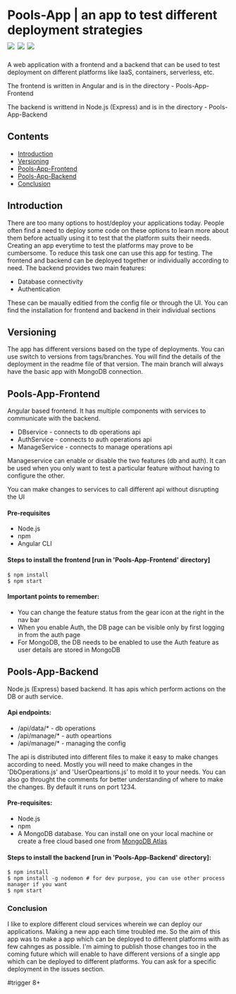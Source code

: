 # Pools-App | an app to test different deployment strategies <br /> <img src='https://img.shields.io/badge/-v10-white?style=plastic&logo=node.js'> <img src='https://img.shields.io/badge/-v10-red?style=plastic&logo=angular'> <img src='https://img.shields.io/badge/-v4.4-white?style=plastic&logo=mongodb'>

A web application with a frontend and a backend that can be used to test deployment on different platforms like IaaS, containers, serverless, etc.

The frontend is written in Angular and is in the directory - Pools-App-Frontend

The backend is writtend in Node.js (Express) and is in the directory - Pools-App-Backend

## Contents
* [Introduction](#introduction)
* [Versioning](#versioning)
* [Pools-App-Frontend](#pools-app-frontend)
* [Pools-App-Backend](#pools-app-backend)
* [Conclusion](#conclusion)

## <a name="introduction"></a>Introduction
There are too many options to host/deploy your applications today. People often find a need to deploy some code on these options to learn more about them before actually using it to test that the platform suits their needs. Creating an app everytime to test the platforms may prove to be cumbersome. To reduce this task one can use this app for testing.
The frontend and backend can be deployed together or individually according to need. The backend provides two main features:
* Database connectivity
* Authentication

These can be maually editied from the config file or through the UI. You can find the installation for frontend and backend in their individual sections

## <a name='versioning'></a> Versioning
The app has different versions based on the type of deployments. You can use switch to versions from tags/branches. You will find the details of the deployment in the readme file of that version. The main branch will always have the basic app with MongoDB connection.


## <a name="pools-app-frontend"></a> Pools-App-Frontend
Angular based frontend. It has multiple components with services to communicate with the backend.
* DBservice - connects to db operations api
* AuthService - connects to auth operations api
* ManageService - connects to manage operations api 

Manageservice can enable or disable the two features (db and auth). It can be used when you only want to test a particular feature without having to configure the other.

You can make changes to services to call different api without disrupting the UI


#### Pre-requisites
* Node.js
* npm
* Angular CLI

#### Steps to install the frontend [run in 'Pools-App-Frontend' directory]
```
$ npm install
$ npm start
```
#### Important points to remember:
* You can change the feature status from the gear icon at the right in the nav bar
* When you enable Auth, the DB page can be visible only by first logging in from the auth page
* For MongoDB, the DB needs to be enabled to use the Auth feature as user details are stored in MongoDB

## <a name="pools-app-backend"></a> Pools-App-Backend
Node.js (Express) based backend. It has apis which perform actions on the DB or auth service.

#### Api endpoints:
* /api/data/* - db operations
* /api/manage/* - auth opeartions
* /api/manage/* - managing the config

The api is distributed into different files to make it easy to make changes according to need. Mostly you will need to make changes in the 'DbOperations.js' and 'UserOpeartions.js' to mold it to your needs. You can also go throught the comments for better understanding of where to make the changes. By default it runs on port 1234.

#### Pre-requisites:
* Node.js
* npm
* A MongoDB database. You can install one on your local machine or create a free cloud based one from [MongoDB Atlas](https://www.mongodb.com/cloud/atlas)

#### Steps to install the backend [run in 'Pools-App-Backend' directory]:
```
$ npm install
$ npm install -g nodemon # for dev purpose, you can use other process manager if you want
$ npm start
```

### <a name="conclusion"></a> Conclusion
I like to explore different cloud services wherein we can deploy our applications. Making a new app each time troubled me. So the aim of this app was to make a app which can be deployed to different platforms with as few cahnges as possible. I'm aiming to publish those changes too in the coming future which will enable to have different versions of a single app which can be deployed to different platforms. You can ask for a specific deployment in the issues section.

#trigger 8+


